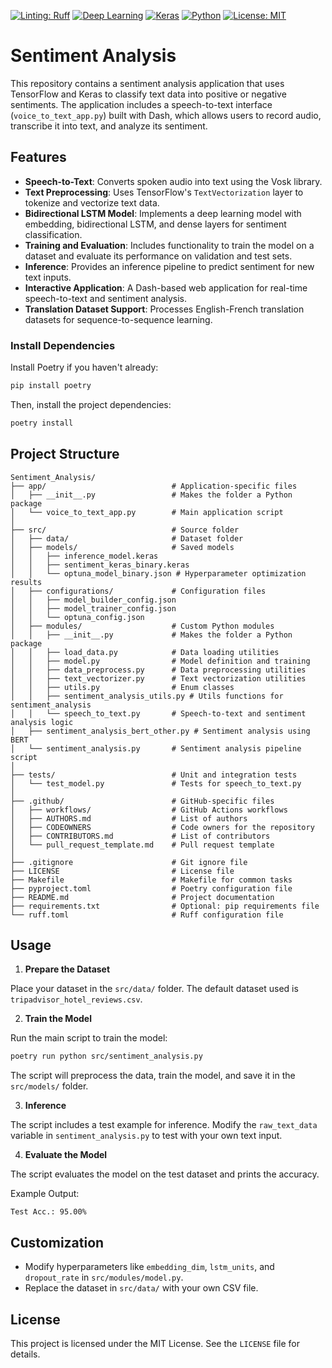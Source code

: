 [![Linting: Ruff](https://img.shields.io/badge/linting-ruff-yellowgreen)](https://github.com/charliermarsh/ruff)
[![Deep Learning](https://img.shields.io/badge/Deep%20Learning-TensorFlow-orange)](https://www.tensorflow.org/)
[![Keras](https://img.shields.io/badge/Keras-red)](https://keras.io/)
[![Python](https://img.shields.io/badge/Python-3.8%2B-blue)](https://www.python.org/)
[![License: MIT](https://img.shields.io/badge/License-MIT-yellow.svg)](https://opensource.org/licenses/MIT)

# Sentiment Analysis

This repository contains a sentiment analysis application that uses TensorFlow and Keras to classify text data into positive or negative sentiments. The application includes a speech-to-text interface (`voice_to_text_app.py`) built with Dash, which allows users to record audio, transcribe it into text, and analyze its sentiment.


## Features

- **Speech-to-Text**: Converts spoken audio into text using the Vosk library.
- **Text Preprocessing**: Uses TensorFlow's `TextVectorization` layer to tokenize and vectorize text data.
- **Bidirectional LSTM Model**: Implements a deep learning model with embedding, bidirectional LSTM, and dense layers for sentiment classification.
- **Training and Evaluation**: Includes functionality to train the model on a dataset and evaluate its performance on validation and test sets.
- **Inference**: Provides an inference pipeline to predict sentiment for new text inputs.
- **Interactive Application**: A Dash-based web application for real-time speech-to-text and sentiment analysis.
- **Translation Dataset Support**: Processes English-French translation datasets for sequence-to-sequence learning.

### Install Dependencies

Install Poetry if you haven't already:

```bash
pip install poetry
```

Then, install the project dependencies:

```bash
poetry install
```

## Project Structure

```
Sentiment_Analysis/
├── app/                            # Application-specific files
│   ├── __init__.py                 # Makes the folder a Python package
│   └── voice_to_text_app.py        # Main application script
│
├── src/                            # Source folder
│   ├── data/                       # Dataset folder
│   ├── models/                     # Saved models
│   │   ├── inference_model.keras
│   │   ├── sentiment_keras_binary.keras
│   │   └── optuna_model_binary.json # Hyperparameter optimization results
│   ├── configurations/             # Configuration files
│   │   ├── model_builder_config.json
│   │   ├── model_trainer_config.json
│   │   └── optuna_config.json
│   ├── modules/                    # Custom Python modules
│   │   ├── __init__.py             # Makes the folder a Python package
│   │   ├── load_data.py            # Data loading utilities
│   │   ├── model.py                # Model definition and training
│   │   ├── data_preprocess.py      # Data preprocessing utilities
│   │   ├── text_vectorizer.py      # Text vectorization utilities
│   │   ├── utils.py                # Enum classes
│   │   ├── sentiment_analysis_utils.py # Utils functions for sentiment_analysis
│   │   └── speech_to_text.py       # Speech-to-text and sentiment analysis logic
│   ├── sentiment_analysis_bert_other.py # Sentiment analysis using BERT
│   └── sentiment_analysis.py       # Sentiment analysis pipeline script
│
├── tests/                          # Unit and integration tests
│   └── test_model.py               # Tests for speech_to_text.py
│
├── .github/                        # GitHub-specific files
│   ├── workflows/                  # GitHub Actions workflows
│   ├── AUTHORS.md                  # List of authors
│   ├── CODEOWNERS                  # Code owners for the repository
│   ├── CONTRIBUTORS.md             # List of contributors
│   └── pull_request_template.md    # Pull request template
│
├── .gitignore                      # Git ignore file
├── LICENSE                         # License file
├── Makefile                        # Makefile for common tasks
├── pyproject.toml                  # Poetry configuration file
├── README.md                       # Project documentation
├── requirements.txt                # Optional: pip requirements file
└── ruff.toml                       # Ruff configuration file
```

## Usage

1. **Prepare the Dataset**
   
Place your dataset in the `src/data/` folder. The default dataset used is `tripadvisor_hotel_reviews.csv`.

2. **Train the Model**

Run the main script to train the model:

```bash
poetry run python src/sentiment_analysis.py
```

The script will preprocess the data, train the model, and save it in the `src/models/` folder.

3. **Inference**

The script includes a test example for inference. Modify the `raw_text_data` variable in `sentiment_analysis.py` to test with your own text input.

4. **Evaluate the Model**

The script evaluates the model on the test dataset and prints the accuracy.

Example Output:

```
Test Acc.: 95.00%
```

## Customization

- Modify hyperparameters like `embedding_dim`, `lstm_units`, and `dropout_rate` in `src/modules/model.py`.
- Replace the dataset in `src/data/` with your own CSV file.

## License

This project is licensed under the MIT License. See the `LICENSE` file for details.